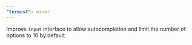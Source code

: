 ```yaml
---
"termost": minor
---
```


Improve `input` interface to allow autocompletion and limit the number of options to 10 by default.
